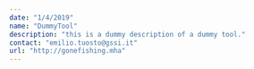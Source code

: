 ```yaml
---
date: "1/4/2019"
name: "DummyTool"
description: "this is a dummy description of a dummy tool."
contact: "emilio.tuosto@gssi.it"
url: "http://gonefishing.mha"
---
```

